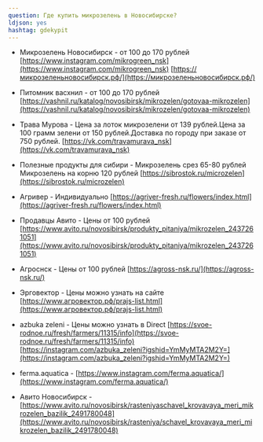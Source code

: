 ```yaml
---
question: Где купить микрозелень в Новосибирске?
ldjson: yes 
hashtag: gdekypit
---
```



* Микрозелень Новосибирск - от 100 до 170 рублей  [https://www.instagram.com/mikrogreen_nsk](https://www.instagram.com/mikrogreen_nsk) [https://микрозеленьновосибирск.рф/](https://микрозеленьновосибирск.рф/) 


* Питомник васхнил - от 100 до 170 рублей   [https://vashnil.ru/katalog/novosibirsk/mikrozelen/gotovaa-mikrozelen](https://vashnil.ru/katalog/novosibirsk/mikrozelen/gotovaa-mikrozelen) 

* Трава Мурова - Цена за лоток микрозелени от 139 рублей.Цена за 100 грамм зелени от 150 рублей.Доставка по городу при заказе от 750 рублей.  [https://vk.com/travamurava_nsk](https://vk.com/travamurava_nsk)

* Полезные продукты для сибири - Микрозелень срез 65-80 рублей Микрозелень на корню 120 рублей  [https://sibrostok.ru/microzelen](https://sibrostok.ru/microzelen)

* Агривер - Индивидуально  [https://agriver-fresh.ru/flowers/index.html](https://agriver-fresh.ru/flowers/index.html)

* Продавцы Авито - Цены от 100 рублей  [https://www.avito.ru/novosibirsk/produkty_pitaniya/mikrozelen_2437261051](https://www.avito.ru/novosibirsk/produkty_pitaniya/mikrozelen_2437261051)

* Агроснск - Цены от 100 рублей  [https://agross-nsk.ru/](https://agross-nsk.ru/)

* Эрговектор - Цены можно узнать на сайте  [https://www.агровектор.рф/prajs-list.html](https://www.агровектор.рф/prajs-list.html)

* azbuka zeleni - Цены можно узнать в Direct  [https://svoe-rodnoe.ru/fresh/farmers/11315/info](https://svoe-rodnoe.ru/fresh/farmers/11315/info) [https://instagram.com/azbuka_zeleni?igshid=YmMyMTA2M2Y=](https://instagram.com/azbuka_zeleni?igshid=YmMyMTA2M2Y=)

* ferma.aquatica - [https://www.instagram.com/ferma.aquatica/](https://www.instagram.com/ferma.aquatica/)

* Авито Новосибирск - [https://www.avito.ru/novosibirsk/rasteniyaschavel_krovavaya_meri_mikrozelen_bazilik_2491780048](https://www.avito.ru/novosibirsk/rasteniya/schavel_krovavaya_meri_mikrozelen_bazilik_2491780048)
